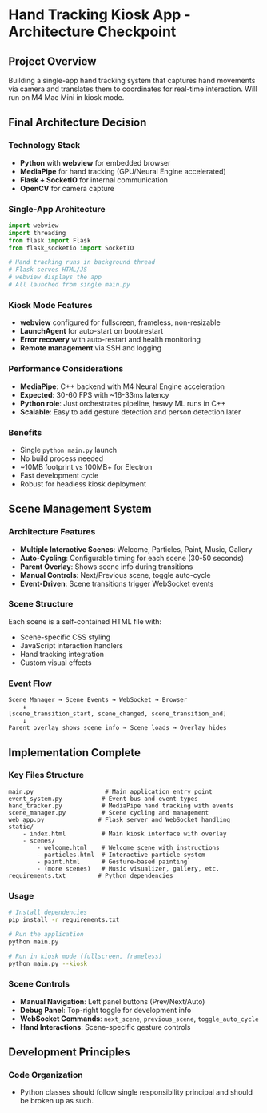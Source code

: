 # Hand Tracking Kiosk App - Architecture Checkpoint

## Project Overview
Building a single-app hand tracking system that captures hand movements via camera and translates them to coordinates for real-time interaction. Will run on M4 Mac Mini in kiosk mode.

## Final Architecture Decision

### Technology Stack
- **Python** with **webview** for embedded browser
- **MediaPipe** for hand tracking (GPU/Neural Engine accelerated)
- **Flask + SocketIO** for internal communication
- **OpenCV** for camera capture

### Single-App Architecture
```python
import webview
import threading
from flask import Flask
from flask_socketio import SocketIO

# Hand tracking runs in background thread
# Flask serves HTML/JS 
# webview displays the app
# All launched from single main.py
```

### Kiosk Mode Features
- **webview** configured for fullscreen, frameless, non-resizable
- **LaunchAgent** for auto-start on boot/restart
- **Error recovery** with auto-restart and health monitoring
- **Remote management** via SSH and logging

### Performance Considerations
- **MediaPipe**: C++ backend with M4 Neural Engine acceleration
- **Expected**: 30-60 FPS with ~16-33ms latency
- **Python role**: Just orchestrates pipeline, heavy ML runs in C++
- **Scalable**: Easy to add gesture detection and person detection later

### Benefits
- Single `python main.py` launch
- No build process needed
- ~10MB footprint vs 100MB+ for Electron
- Fast development cycle
- Robust for headless kiosk deployment

## Scene Management System

### Architecture Features
- **Multiple Interactive Scenes**: Welcome, Particles, Paint, Music, Gallery
- **Auto-Cycling**: Configurable timing for each scene (30-50 seconds)
- **Parent Overlay**: Shows scene info during transitions
- **Manual Controls**: Next/Previous scene, toggle auto-cycle
- **Event-Driven**: Scene transitions trigger WebSocket events

### Scene Structure
Each scene is a self-contained HTML file with:
- Scene-specific CSS styling
- JavaScript interaction handlers
- Hand tracking integration
- Custom visual effects

### Event Flow
```
Scene Manager → Scene Events → WebSocket → Browser
    ↓
[scene_transition_start, scene_changed, scene_transition_end]
    ↓
Parent overlay shows scene info → Scene loads → Overlay hides
```

## Implementation Complete

### Key Files Structure
```
main.py                    # Main application entry point
event_system.py           # Event bus and event types
hand_tracker.py           # MediaPipe hand tracking with events
scene_manager.py          # Scene cycling and management
web_app.py               # Flask server and WebSocket handling
static/
    - index.html          # Main kiosk interface with overlay
    - scenes/
        - welcome.html    # Welcome scene with instructions
        - particles.html  # Interactive particle system
        - paint.html      # Gesture-based painting
        - (more scenes)   # Music visualizer, gallery, etc.
requirements.txt         # Python dependencies
```

### Usage
```bash
# Install dependencies
pip install -r requirements.txt

# Run the application
python main.py

# Run in kiosk mode (fullscreen, frameless)
python main.py --kiosk
```

### Scene Controls
- **Manual Navigation**: Left panel buttons (Prev/Next/Auto)
- **Debug Panel**: Top-right toggle for development info
- **WebSocket Commands**: `next_scene`, `previous_scene`, `toggle_auto_cycle`
- **Hand Interactions**: Scene-specific gesture controls

## Development Principles

### Code Organization
- Python classes should follow single responsibility principal and should be broken up as such.